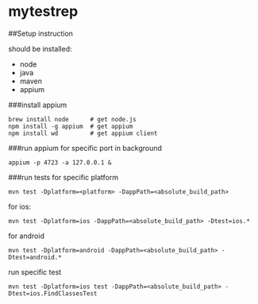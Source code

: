 # mytestrep

##Setup instruction

should be installed:

- node
- java
- maven
- appium

###install appium
```
brew install node      # get node.js
npm install -g appium  # get appium
npm install wd         # get appium client     
```
###run appium for specific port in background

`appium -p 4723 -a 127.0.0.1 &`

###run tests for specific platform

`mvn test -Dplatform=<platform> -DappPath=<absolute_build_path>`

for ios:

`mvn test -Dplatform=ios -DappPath=<absolute_build_path> -Dtest=ios.*`

for android

`mvn test -Dplatform=android -DappPath=<absolute_build_path> -Dtest=android.*`

run specific test

`mvn test -Dplatform=ios test -DappPath=<absolute_build_path> -Dtest=ios.FindClassesTest`


